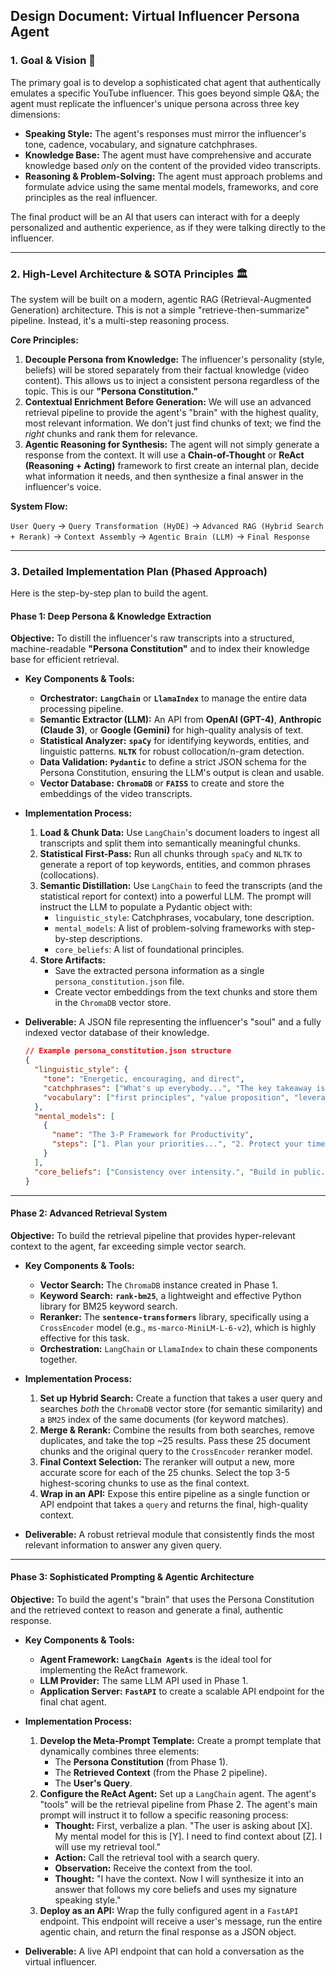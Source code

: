 ## **Design Document: Virtual Influencer Persona Agent**

### 1\. Goal & Vision 🎯

The primary goal is to develop a sophisticated chat agent that authentically emulates a specific YouTube influencer. This goes beyond simple Q\&A; the agent must replicate the influencer's unique persona across three key dimensions:

  * **Speaking Style:** The agent's responses must mirror the influencer's tone, cadence, vocabulary, and signature catchphrases.
  * **Knowledge Base:** The agent must have comprehensive and accurate knowledge based *only* on the content of the provided video transcripts.
  * **Reasoning & Problem-Solving:** The agent must approach problems and formulate advice using the same mental models, frameworks, and core principles as the real influencer.

The final product will be an AI that users can interact with for a deeply personalized and authentic experience, as if they were talking directly to the influencer.

-----

### 2\. High-Level Architecture & SOTA Principles 🏛️

The system will be built on a modern, agentic RAG (Retrieval-Augmented Generation) architecture. This is not a simple "retrieve-then-summarize" pipeline. Instead, it's a multi-step reasoning process.

**Core Principles:**

1.  **Decouple Persona from Knowledge:** The influencer's personality (style, beliefs) will be stored separately from their factual knowledge (video content). This allows us to inject a consistent persona regardless of the topic. This is our **"Persona Constitution."**
2.  **Contextual Enrichment Before Generation:** We will use an advanced retrieval pipeline to provide the agent's "brain" with the highest quality, most relevant information. We don't just find chunks of text; we find the *right* chunks and rank them for relevance.
3.  **Agentic Reasoning for Synthesis:** The agent will not simply generate a response from the context. It will use a **Chain-of-Thought** or **ReAct (Reasoning + Acting)** framework to first create an internal plan, decide what information it needs, and then synthesize a final answer in the influencer's voice.

**System Flow:**

`User Query` → `Query Transformation (HyDE)` → `Advanced RAG (Hybrid Search + Rerank)` → `Context Assembly` → `Agentic Brain (LLM)` → `Final Response`

-----

### 3\. Detailed Implementation Plan (Phased Approach)

Here is the step-by-step plan to build the agent.

#### **Phase 1: Deep Persona & Knowledge Extraction**

**Objective:** To distill the influencer's raw transcripts into a structured, machine-readable **"Persona Constitution"** and to index their knowledge base for efficient retrieval.

  * **Key Components & Tools:**

      * **Orchestrator:** **`LangChain`** or **`LlamaIndex`** to manage the entire data processing pipeline.
      * **Semantic Extractor (LLM):** An API from **OpenAI (GPT-4)**, **Anthropic (Claude 3)**, or **Google (Gemini)** for high-quality analysis of text.
      * **Statistical Analyzer:** **`spaCy`** for identifying keywords, entities, and linguistic patterns. **`NLTK`** for robust collocation/n-gram detection.
      * **Data Validation:** **`Pydantic`** to define a strict JSON schema for the Persona Constitution, ensuring the LLM's output is clean and usable.
      * **Vector Database:** **`ChromaDB`** or **`FAISS`** to create and store the embeddings of the video transcripts.

  * **Implementation Process:**

    1.  **Load & Chunk Data:** Use `LangChain`'s document loaders to ingest all transcripts and split them into semantically meaningful chunks.
    2.  **Statistical First-Pass:** Run all chunks through `spaCy` and `NLTK` to generate a report of top keywords, entities, and common phrases (collocations).
    3.  **Semantic Distillation:** Use `LangChain` to feed the transcripts (and the statistical report for context) into a powerful LLM. The prompt will instruct the LLM to populate a Pydantic object with:
          * `linguistic_style`: Catchphrases, vocabulary, tone description.
          * `mental_models`: A list of problem-solving frameworks with step-by-step descriptions.
          * `core_beliefs`: A list of foundational principles.
    4.  **Store Artifacts:**
          * Save the extracted persona information as a single `persona_constitution.json` file.
          * Create vector embeddings from the text chunks and store them in the `ChromaDB` vector store.

  * **Deliverable:** A JSON file representing the influencer's "soul" and a fully indexed vector database of their knowledge.

    ```json
    // Example persona_constitution.json structure
    {
      "linguistic_style": {
        "tone": "Energetic, encouraging, and direct",
        "catchphrases": ["What's up everybody...", "The key takeaway is..."],
        "vocabulary": ["first principles", "value proposition", "leverage"]
      },
      "mental_models": [
        {
          "name": "The 3-P Framework for Productivity",
          "steps": ["1. Plan your priorities...", "2. Protect your time...", "3. Perform with focus..."]
        }
      ],
      "core_beliefs": ["Consistency over intensity.", "Build in public."]
    }
    ```

-----

#### **Phase 2: Advanced Retrieval System**

**Objective:** To build the retrieval pipeline that provides hyper-relevant context to the agent, far exceeding simple vector search.

  * **Key Components & Tools:**

      * **Vector Search:** The `ChromaDB` instance created in Phase 1.
      * **Keyword Search:** **`rank-bm25`**, a lightweight and effective Python library for BM25 keyword search.
      * **Reranker:** The **`sentence-transformers`** library, specifically using a `CrossEncoder` model (e.g., `ms-marco-MiniLM-L-6-v2`), which is highly effective for this task.
      * **Orchestration:** `LangChain` or `LlamaIndex` to chain these components together.

  * **Implementation Process:**

    1.  **Set up Hybrid Search:** Create a function that takes a user query and searches *both* the `ChromaDB` vector store (for semantic similarity) and a `BM25` index of the same documents (for keyword matches).
    2.  **Merge & Rerank:** Combine the results from both searches, remove duplicates, and take the top \~25 results. Pass these 25 document chunks and the original query to the `CrossEncoder` reranker model.
    3.  **Final Context Selection:** The reranker will output a new, more accurate score for each of the 25 chunks. Select the top 3-5 highest-scoring chunks to use as the final context.
    4.  **Wrap in an API:** Expose this entire pipeline as a single function or API endpoint that takes a `query` and returns the final, high-quality context.

  * **Deliverable:** A robust retrieval module that consistently finds the most relevant information to answer any given query.

-----

#### **Phase 3: Sophisticated Prompting & Agentic Architecture**

**Objective:** To build the agent's "brain" that uses the Persona Constitution and the retrieved context to reason and generate a final, authentic response.

  * **Key Components & Tools:**

      * **Agent Framework:** **`LangChain Agents`** is the ideal tool for implementing the ReAct framework.
      * **LLM Provider:** The same LLM API used in Phase 1.
      * **Application Server:** **`FastAPI`** to create a scalable API endpoint for the final chat agent.

  * **Implementation Process:**

    1.  **Develop the Meta-Prompt Template:** Create a prompt template that dynamically combines three elements:
          * The **Persona Constitution** (from Phase 1).
          * The **Retrieved Context** (from the Phase 2 pipeline).
          * The **User's Query**.
    2.  **Configure the ReAct Agent:** Set up a `LangChain` agent. The agent's "tools" will be the retrieval pipeline from Phase 2. The agent's main prompt will instruct it to follow a specific reasoning process:
          * **Thought:** First, verbalize a plan. "The user is asking about [X]. My mental model for this is [Y]. I need to find context about [Z]. I will use my retrieval tool."
          * **Action:** Call the retrieval tool with a search query.
          * **Observation:** Receive the context from the tool.
          * **Thought:** "I have the context. Now I will synthesize it into an answer that follows my core beliefs and uses my signature speaking style."
    3.  **Deploy as an API:** Wrap the fully configured agent in a `FastAPI` endpoint. This endpoint will receive a user's message, run the entire agentic chain, and return the final response as a JSON object.

  * **Deliverable:** A live API endpoint that can hold a conversation as the virtual influencer.